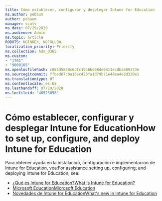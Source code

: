 ```yaml
---
title: Cómo establecer, configurar y desplegar Intune for Education
ms.author: pebaum
author: pebaum
manager: scotv
ms.date: 07/29/2020
ms.audience: Admin
ms.topic: article
ROBOTS: NOINDEX, NOFOLLOW
localization_priority: Priority
ms.collection: Adm_O365
ms.custom:
- "1701"
- "9000165"
ms.openlocfilehash: c865d5830c6dfc1946bd08de0411ecdbae89373e
ms.sourcegitcommit: ffbed67c0a16ec423fa1d79b71e48ea4e2d320e1
ms.translationtype: HT
ms.contentlocale: es-ES
ms.lasthandoff: 07/29/2020
ms.locfileid: "46523058"
---
```

# <a name="how-to-set-up-configure-and-deploy-intune-for-education"></a><span data-ttu-id="ee210-102">Cómo establecer, configurar y desplegar Intune for Education</span><span class="sxs-lookup"><span data-stu-id="ee210-102">How to set up, configure, and deploy Intune for Education</span></span>

<span data-ttu-id="ee210-103">Para obtener ayuda en la instalación, configuración e implementación de Intune for Education, vea:</span><span class="sxs-lookup"><span data-stu-id="ee210-103">For assistance setting up, configuring, and deploying Intune for Education, see:</span></span>

- [<span data-ttu-id="ee210-104">¿Qué es Intune for Education?</span><span class="sxs-lookup"><span data-stu-id="ee210-104">What is Intune for Education?</span></span>](https://docs.microsoft.com/intune-education/what-is-intune-for-education)
- [<span data-ttu-id="ee210-105">Microsoft Education</span><span class="sxs-lookup"><span data-stu-id="ee210-105">Microsoft Education</span></span>](https://www.microsoft.com/education/intune/default.aspx)
- [<span data-ttu-id="ee210-106">Novedades de Intune for Education</span><span class="sxs-lookup"><span data-stu-id="ee210-106">What's new in Intune for Education</span></span>](https://docs.microsoft.com/intune-education/whats-new-in-edu)